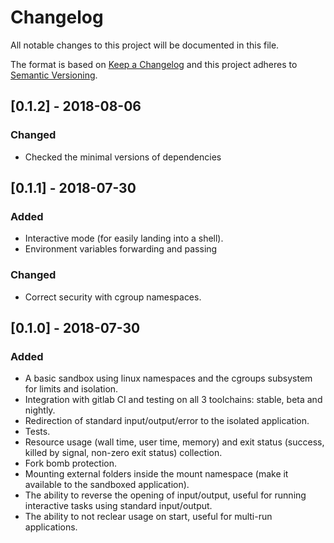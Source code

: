 # Changelog
All notable changes to this project will be documented in this file.

The format is based on [Keep a Changelog](http://keepachangelog.com/en/1.0.0/)
and this project adheres to [Semantic Versioning](http://semver.org/spec/v2.0.0.html).

## [0.1.2] - 2018-08-06
### Changed
- Checked the minimal versions of dependencies

## [0.1.1] - 2018-07-30
### Added
- Interactive mode (for easily landing into a shell).
- Environment variables forwarding and passing

### Changed
- Correct security with cgroup namespaces.

## [0.1.0] - 2018-07-30
### Added
- A basic sandbox using linux namespaces and the cgroups subsystem for limits
  and isolation.
- Integration with gitlab CI and testing on all 3 toolchains:
  stable, beta and nightly.
- Redirection of standard input/output/error to the isolated application.
- Tests.
- Resource usage (wall time, user time, memory) and exit status
  (success, killed by signal, non-zero exit status) collection.
- Fork bomb protection.
- Mounting external folders inside the mount namespace (make it available to
  the sandboxed application).
- The ability to reverse the opening of input/output, useful for running
  interactive tasks using standard input/output.
- The ability to not reclear usage on start, useful for multi-run applications.
